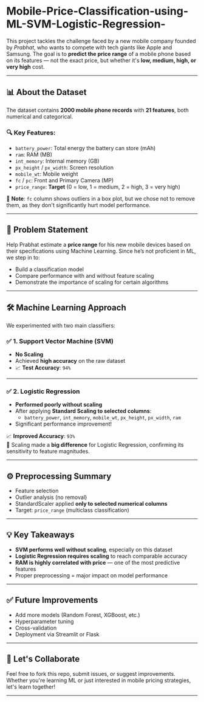 # Mobile-Price-Classification-using-ML-SVM-Logistic-Regression-

This project tackles the challenge faced by a new mobile company founded by *Prabhat*, who wants to compete with tech giants like Apple and Samsung. The goal is to **predict the price range** of a mobile phone based on its features — not the exact price, but whether it's **low, medium, high, or very high** cost.

---

## 📊 About the Dataset

The dataset contains **2000 mobile phone records** with **21 features**, both numerical and categorical.

### 🔍 Key Features:

- `battery_power`: Total energy the battery can store (mAh)
- `ram`: RAM (MB)
- `int_memory`: Internal memory (GB)
- `px_height` / `px_width`: Screen resolution
- `mobile_wt`: Mobile weight
- `fc` / `pc`: Front and Primary Camera (MP)
- `price_range`: **Target** (0 = low, 1 = medium, 2 = high, 3 = very high)

📌 **Note**: `fc` column shows outliers in a box plot, but we chose not to remove them, as they don't significantly hurt model performance.

---

## 🧠 Problem Statement

Help Prabhat estimate a **price range** for his new mobile devices based on their specifications using Machine Learning. Since he’s not proficient in ML, we step in to:

- Build a classification model
- Compare performance with and without feature scaling
- Demonstrate the importance of scaling for certain algorithms

---

## 🛠️ Machine Learning Approach

We experimented with two main classifiers:

### ✅ 1. Support Vector Machine (SVM)

- **No Scaling**
- Achieved **high accuracy** on the raw dataset
- 📈 **Test Accuracy**: `94%`



---

### ✅ 2. Logistic Regression

- **Performed poorly without scaling**
- After applying **Standard Scaling to selected columns**:
  - `battery_power`, `int_memory`, `mobile_wt`, `px_height`, `px_width`, `ram`
- Significant performance improvement!
       
📈 **Improved Accuracy**: `93%`  
📌 Scaling made a **big difference** for Logistic Regression, confirming its sensitivity to feature magnitudes.

---

## ⚙️ Preprocessing Summary

- Feature selection
- Outlier analysis (no removal)
- StandardScaler applied **only to selected numerical columns**
- Target: `price_range` (multiclass classification)

---

## 💡 Key Takeaways

- **SVM performs well without scaling**, especially on this dataset
- **Logistic Regression requires scaling** to reach comparable accuracy
- **RAM is highly correlated with price** — one of the most predictive features
- Proper preprocessing = major impact on model performance


---

## ✅ Future Improvements

- Add more models (Random Forest, XGBoost, etc.)
- Hyperparameter tuning
- Cross-validation
- Deployment via Streamlit or Flask

---

## 🤝 Let's Collaborate

Feel free to fork this repo, submit issues, or suggest improvements. Whether you're learning ML or just interested in mobile pricing strategies, let's learn together!

---






